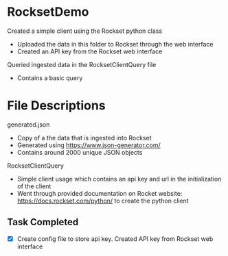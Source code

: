 # RocksetDemo
 Created a simple client using the Rockset python class
 - Uploaded the data in this folder to Rockset through the web interface
 - Created an API key from the Rockset web interface

Queried ingested data in the RocksetClientQuery file
 - Contains a basic query

# File Descriptions
generated.json
 - Copy of a the data that is ingested into Rockset
 - Generated using https://www.json-generator.com/
 - Contains around 2000 unique JSON objects

RocksetClientQuery
 - Simple client usage which contains an api key and url in the initialization of the client
 - Went through provided documentation on Rocket website: https://docs.rockset.com/python/ to create the python client

## Task Completed
- [x] Create config file to store api key. Created API key from Rockset web interface
